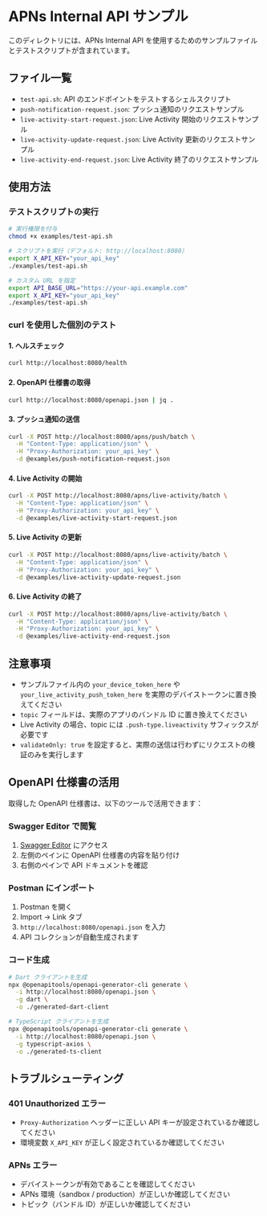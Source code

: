 # APNs Internal API サンプル

このディレクトリには、APNs Internal API を使用するためのサンプルファイルとテストスクリプトが含まれています。

## ファイル一覧

- `test-api.sh`: API のエンドポイントをテストするシェルスクリプト
- `push-notification-request.json`: プッシュ通知のリクエストサンプル
- `live-activity-start-request.json`: Live Activity 開始のリクエストサンプル
- `live-activity-update-request.json`: Live Activity 更新のリクエストサンプル
- `live-activity-end-request.json`: Live Activity 終了のリクエストサンプル

## 使用方法

### テストスクリプトの実行

```bash
# 実行権限を付与
chmod +x examples/test-api.sh

# スクリプトを実行（デフォルト: http://localhost:8080）
export X_API_KEY="your_api_key"
./examples/test-api.sh

# カスタム URL を指定
export API_BASE_URL="https://your-api.example.com"
export X_API_KEY="your_api_key"
./examples/test-api.sh
```

### curl を使用した個別のテスト

#### 1. ヘルスチェック

```bash
curl http://localhost:8080/health
```

#### 2. OpenAPI 仕様書の取得

```bash
curl http://localhost:8080/openapi.json | jq .
```

#### 3. プッシュ通知の送信

```bash
curl -X POST http://localhost:8080/apns/push/batch \
  -H "Content-Type: application/json" \
  -H "Proxy-Authorization: your_api_key" \
  -d @examples/push-notification-request.json
```

#### 4. Live Activity の開始

```bash
curl -X POST http://localhost:8080/apns/live-activity/batch \
  -H "Content-Type: application/json" \
  -H "Proxy-Authorization: your_api_key" \
  -d @examples/live-activity-start-request.json
```

#### 5. Live Activity の更新

```bash
curl -X POST http://localhost:8080/apns/live-activity/batch \
  -H "Content-Type: application/json" \
  -H "Proxy-Authorization: your_api_key" \
  -d @examples/live-activity-update-request.json
```

#### 6. Live Activity の終了

```bash
curl -X POST http://localhost:8080/apns/live-activity/batch \
  -H "Content-Type: application/json" \
  -H "Proxy-Authorization: your_api_key" \
  -d @examples/live-activity-end-request.json
```

## 注意事項

- サンプルファイル内の `your_device_token_here` や `your_live_activity_push_token_here` を実際のデバイストークンに置き換えてください
- `topic` フィールドは、実際のアプリのバンドル ID に置き換えてください
- Live Activity の場合、topic には `.push-type.liveactivity` サフィックスが必要です
- `validateOnly: true` を設定すると、実際の送信は行わずにリクエストの検証のみを実行します

## OpenAPI 仕様書の活用

取得した OpenAPI 仕様書は、以下のツールで活用できます：

### Swagger Editor で閲覧

1. [Swagger Editor](https://editor.swagger.io/) にアクセス
2. 左側のペインに OpenAPI 仕様書の内容を貼り付け
3. 右側のペインで API ドキュメントを確認

### Postman にインポート

1. Postman を開く
2. Import → Link タブ
3. `http://localhost:8080/openapi.json` を入力
4. API コレクションが自動生成されます

### コード生成

```bash
# Dart クライアントを生成
npx @openapitools/openapi-generator-cli generate \
  -i http://localhost:8080/openapi.json \
  -g dart \
  -o ./generated-dart-client

# TypeScript クライアントを生成
npx @openapitools/openapi-generator-cli generate \
  -i http://localhost:8080/openapi.json \
  -g typescript-axios \
  -o ./generated-ts-client
```

## トラブルシューティング

### 401 Unauthorized エラー

- `Proxy-Authorization` ヘッダーに正しい API キーが設定されているか確認してください
- 環境変数 `X_API_KEY` が正しく設定されているか確認してください

### APNs エラー

- デバイストークンが有効であることを確認してください
- APNs 環境（sandbox / production）が正しいか確認してください
- トピック（バンドル ID）が正しいか確認してください
